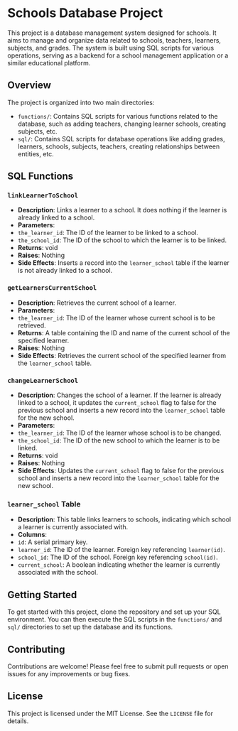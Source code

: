 # Schools Database Project

This project is a database management system designed for schools. It aims to manage and organize data related to schools, teachers, learners, subjects, and grades. The system is built using SQL scripts for various operations, serving as a backend for a school management application or a similar educational platform.

## Overview

The project is organized into two main directories:

- `functions/`: Contains SQL scripts for various functions related to the database, such as adding teachers, changing learner schools, creating subjects, etc.
- `sql/`: Contains SQL scripts for database operations like adding grades, learners, schools, subjects, teachers, creating relationships between entities, etc.

## SQL Functions

### `linkLearnerToSchool`

- **Description**: Links a learner to a school. It does nothing if the learner is already linked to a school.
- **Parameters**:
 - `the_learner_id`: The ID of the learner to be linked to a school.
 - `the_school_id`: The ID of the school to which the learner is to be linked.
- **Returns**: void
- **Raises**: Nothing
- **Side Effects**: Inserts a record into the `learner_school` table if the learner is not already linked to a school.

### `getLearnersCurrentSchool`

- **Description**: Retrieves the current school of a learner.
- **Parameters**:
 - `the_learner_id`: The ID of the learner whose current school is to be retrieved.
- **Returns**: A table containing the ID and name of the current school of the specified learner.
- **Raises**: Nothing
- **Side Effects**: Retrieves the current school of the specified learner from the `learner_school` table.

### `changeLearnerSchool`

- **Description**: Changes the school of a learner. If the learner is already linked to a school, it updates the `current_school` flag to false for the previous school and inserts a new record into the `learner_school` table for the new school.
- **Parameters**:
 - `the_learner_id`: The ID of the learner whose school is to be changed.
 - `the_school_id`: The ID of the new school to which the learner is to be linked.
- **Returns**: void
- **Raises**: Nothing
- **Side Effects**: Updates the `current_school` flag to false for the previous school and inserts a new record into the `learner_school` table for the new school.

### `learner_school` Table

- **Description**: This table links learners to schools, indicating which school a learner is currently associated with.
- **Columns**:
 - `id`: A serial primary key.
 - `learner_id`: The ID of the learner. Foreign key referencing `learner(id)`.
 - `school_id`: The ID of the school. Foreign key referencing `school(id)`.
 - `current_school`: A boolean indicating whether the learner is currently associated with the school.

## Getting Started

To get started with this project, clone the repository and set up your SQL environment. You can then execute the SQL scripts in the `functions/` and `sql/` directories to set up the database and its functions.

## Contributing

Contributions are welcome! Please feel free to submit pull requests or open issues for any improvements or bug fixes.

## License

This project is licensed under the MIT License. See the `LICENSE` file for details.
